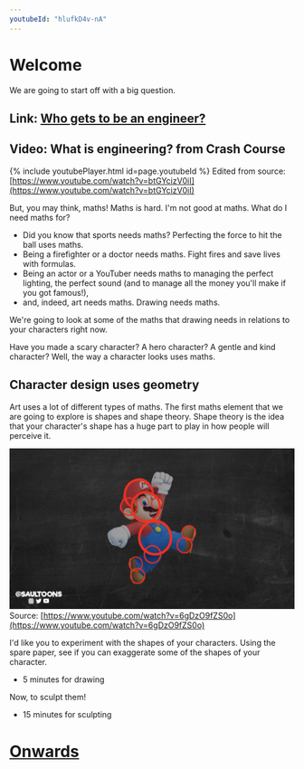 ```yaml
---
youtubeId: "hlufkD4v-nA"
---
```


# Welcome

We are going to start off with a big question.

## Link: [Who gets to be an engineer?](001a_who_gets_to_be_an_engineer)

## Video: What is engineering? from Crash Course

{% include youtubePlayer.html id=page.youtubeId %}
Edited from source: [https://www.youtube.com/watch?v=btGYcizV0iI](https://www.youtube.com/watch?v=btGYcizV0iI)

But, you may think, maths! Maths is hard. I'm not good at maths. What do I need maths for?

- Did you know that sports needs maths? Perfecting the force to hit the ball uses maths.
- Being a firefighter or a doctor needs maths. Fight fires and save lives with formulas.
- Being an actor or a YouTuber needs maths to managing the perfect lighting, the perfect sound (and to manage all the money you'll make if you got famous!),
- and, indeed, art needs maths. Drawing needs maths.

We're going to look at some of the maths that drawing needs in relations to your characters right now.

Have you made a scary character? A hero character? A gentle and kind character? Well, the way a character looks uses maths.

## Character design uses geometry

Art uses a lot of different types of maths.  The first maths element that we are going to explore is shapes and shape theory. Shape theory is the idea that your character's shape has a huge part to play in how people will perceive it.

![Saultoons Shape Theory video](../assets/SaultoonsShapeTheory.png)
Source: [https://www.youtube.com/watch?v=6gDzO9fZS0o](https://www.youtube.com/watch?v=6gDzO9fZS0o)

I'd like you to experiment with the shapes of your characters. Using the spare paper, see if you can exaggerate some of the shapes of your character.

* 5 minutes for drawing

Now, to sculpt them!

* 15 minutes for sculpting

# [Onwards](001c_3d_pens.md)
